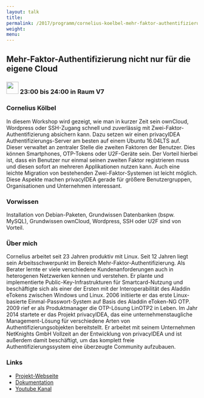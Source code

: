 ```yaml
---
layout: talk
title:
permalink: /2017/programm/cornelius-koelbel-mehr-faktor-authentifizierung-nicht-nur-fuer-die-eigene-cloud/
weight:
menu:
---
```

## Mehr-Faktor-Authentifizierung nicht nur für die eigene Cloud

### <img height = "32" src="../../../images/workshop.svg"> 23:00 bis 24:00 in Raum V7

### Cornelius Kölbel

In diesem Workshop wird gezeigt, wie man in kurzer Zeit sein ownCloud, Wordpress oder SSH-Zugang schnell und zuverlässig mit Zwei-Faktor-Authentifizierung absichern kann. Dazu setzen wir einen privacyIDEA Authentifizierungs-Server am besten auf einem Ubuntu 16.04LTS auf. Dieser verwaltet an zentraler Stelle die zweiten Faktoren der Benutzer. Dies können Smartphones, OTP-Tokens oder U2F-Geräte sein. Der Vorteil hierbei ist, dass ein Benutzer nur einmal seinen zweiten Faktor registrieren muss und diesen sofort an mehreren Applikationen nutzen kann.  Auch eine leichte Migration von bestehenden Zwei-Faktor-Systemen ist leicht möglich. Diese Aspekte machen privacyIDEA gerade für größere Benutzergruppen, Organisationen und Unternehmen interessant.

### Vorwissen

Installation von Debian-Paketen, Grundwissen Datenbanken (bspw. MySQL), Grundwissen ownCloud, Wordpress, SSH oder U2F sind von Vorteil.

### Über mich

Cornelius arbeitet seit 23 Jahren produktiv mit Linux.  Seit 12 Jahren liegt sein Arbeitsschwerpunkt im Bereich Mehr-Faktor-Authentifizierung. Als Berater lernte er viele verschiedene Kundenanforderungen auch in heterogenen Netzwerken kennen und verstehen. Er plante und implementierte Public-Key-Infrastrukturen für Smartcard-Nutzung und beschäftigte sich als einer der Ersten mit der Interoperabilität des Aladdin eTokens zwischen Windows und Linux.  2006 initiierte er das erste Linux-basierte Einmal-Passwort-System auf Basis des Aladdin eToken-NG OTP. 2009 rief er als Produktmanager die OTP-Lösung LinOTP2 in Leben. Im Jahr 2014 startete er das Projekt privacyIDEA, das eine unternehmenstaugliche Management-Lösung für verschiedene Arten von Authentifizierungsobjekten bereitstellt. Er arbeitet mit seinem Unternehmen NetKnights GmbH Vollzeit an der Entwicklung von privacyIDEA und ist außerdem damit beschäftigt, um das komplett freie Authentifizierungssystem eine überzeugte Community aufzubauen. 

### Links

- <a href="https://www.privacyidea.org" target="_blank">Projekt-Webseite</a>
- <a href="http://privacyidea.readthedocs.io" target="_blank">Dokumentation</a>
- <a href="https://www.youtube.com/channel/UCesoTaB76oX42vX7WGfyyFA" target="_blank">Youtube Kanal</a>